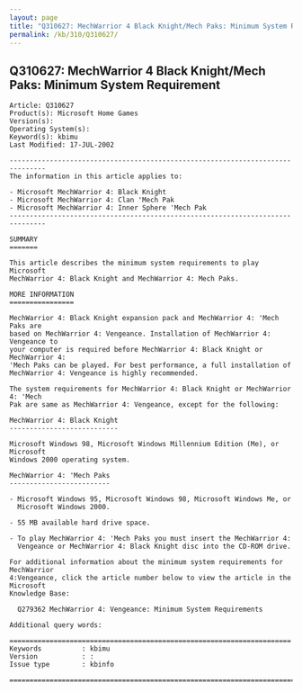 ```yaml
---
layout: page
title: "Q310627: MechWarrior 4 Black Knight/Mech Paks: Minimum System Requirement"
permalink: /kb/310/Q310627/
---
```


## Q310627: MechWarrior 4 Black Knight/Mech Paks: Minimum System Requirement

	Article: Q310627
	Product(s): Microsoft Home Games
	Version(s): 
	Operating System(s): 
	Keyword(s): kbimu
	Last Modified: 17-JUL-2002
	
	-------------------------------------------------------------------------------
	The information in this article applies to:
	
	- Microsoft MechWarrior 4: Black Knight 
	- Microsoft MechWarrior 4: Clan 'Mech Pak 
	- Microsoft MechWarrior 4: Inner Sphere 'Mech Pak 
	-------------------------------------------------------------------------------
	
	SUMMARY
	=======
	
	This article describes the minimum system requirements to play Microsoft
	MechWarrior 4: Black Knight and MechWarrior 4: Mech Paks.
	
	MORE INFORMATION
	================
	
	MechWarrior 4: Black Knight expansion pack and MechWarrior 4: 'Mech Paks are
	based on MechWarrior 4: Vengeance. Installation of MechWarrior 4: Vengeance to
	your computer is required before MechWarrior 4: Black Knight or MechWarrior 4:
	'Mech Paks can be played. For best performance, a full installation of
	MechWarrior 4: Vengeance is highly recommended.
	
	The system requirements for MechWarrior 4: Black Knight or MechWarrior 4: 'Mech
	Pak are same as MechWarrior 4: Vengeance, except for the following:
	
	MechWarrior 4: Black Knight
	---------------------------
	
	Microsoft Windows 98, Microsoft Windows Millennium Edition (Me), or Microsoft
	Windows 2000 operating system.
	
	MechWarrior 4: 'Mech Paks
	-------------------------
	
	- Microsoft Windows 95, Microsoft Windows 98, Microsoft Windows Me, or
	  Microsoft Windows 2000.
	
	- 55 MB available hard drive space.
	
	- To play MechWarrior 4: 'Mech Paks you must insert the MechWarrior 4:
	  Vengeance or MechWarrior 4: Black Knight disc into the CD-ROM drive.
	
	For additional information about the minimum system requirements for MechWarrior
	4:Vengeance, click the article number below to view the article in the Microsoft
	Knowledge Base:
	
	  Q279362 MechWarrior 4: Vengeance: Minimum System Requirements
	
	Additional query words:
	
	======================================================================
	Keywords          : kbimu 
	Version           : :
	Issue type        : kbinfo
	
	=============================================================================
	
